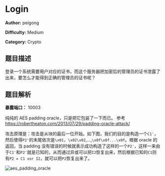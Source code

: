 # Login

**Author:** peigong

**Difficulty:** Medium

**Category:** Crypto

## 题目描述

登录一个系统需要用户对应的证书，而这个服务器把加密后的管理员的证书泄露了出来，要怎么才能得到正确的管理员的证书呢？

## 题目解析

**暴露端口：** 10003

纯纯的 AES padding oracle，只是把它包装了一下而已。 参考 https://robertheaton.com/2013/07/29/padding-oracle-attack/

攻击原理是：攻击是从块的最后一位开始。如下图，我们的目的是构造一个`C1'`，然后使得`P2'`的末尾依次是`\x01`，`\x02\x02`,...,`\x0f\x0f...\x0f`。根据 oracle 的返回，当 padding 没有错误的时候就表示成功构造了这样的一个`P2'`，这样一来由于`C1'`和`P2'`就是已知的，从而通过异或可以把`I2`恢复出来，然后根据已知的`C1`则有`P2 = C1 xor I2`，就可以把`P2`恢复出来了。

![aes_padding_oracle](https://robertheaton.com/images/cbcreal.png)

